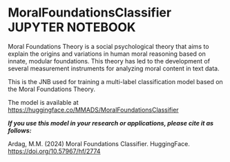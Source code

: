 # MoralFoundationsClassifier JUPYTER NOTEBOOK

Moral Foundations Theory is a social psychological theory that aims to explain the origins and variations in human moral reasoning based on innate, modular foundations. This theory has led to the development of several measurement instruments for analyzing moral content in text data.

This is the JNB used for training a multi-label classification model based on the Moral Foundations Theory.

The model is available at https://huggingface.co/MMADS/MoralFoundationsClassifier

***If you use this model in your research or applications, please cite it as follows:***

Ardag, M.M. (2024) Moral Foundations Classifier. HuggingFace. https://doi.org/10.57967/hf/2774
